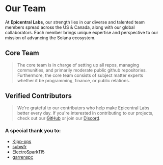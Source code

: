 # Our Team

At **Epicentral Labs**, our strength lies in our diverse and talented team members spread across the US & Canada, along with our global collaborators. Each member brings unique expertise and perspective to our mission of advancing the Solana ecosystem.

## Core Team

>The core team is in charge of setting up all repos, managing communities, and primarily moderate public github repositories. Furthermore, the core team consists of subject matter experts whether it be programming, finance, or public relations.

<div class="team-grid">
  <TeamMember
    name="Tony - 'TheLazySol'"
    role="Founder & Operations Management"
    bio=""
    image="/team/TheLazySolPFP.jpg"
    github="https://github.com/TheLazySol"
    twitter="https://x.com/TheLazySol"
  />

</div>

<div class="team-grid">
  <TeamMember
    name="Tolga - 'Turk'"
    role="Co-Lead Developer & Public Relations"
    bio=""
    image="/team/TurkPFP.jpg"
    github="https://github.com/Tgcohce"
    twitter="https://x.com/Epicentral_Turk"
  />

</div>

<div class="team-grid">
  <TeamMember
    name="ZeroSums"
    role="Co-Lead Developer"
    bio=""
    image="/team/ZeroSumsPFP.jpg"
    github="https://github.com/ZeroSums"
    twitter=""
  />

</div>

## Verified Contributors

>We're grateful to our contributors who help make Epicentral Labs better every day. If you're interested in contributing to our projects, check out our [GitHub](https://github.com/EpicentralLabs) or join our [Discord](https://discord.gg/5asAuY2sR8). 

### A special thank you to:

- [Kipp-ops](https://github.com/Kippy-ops)
- [subwfr](https://github.com/subwfr)
- [ElectroSpark115](https://github.com/ElectroSpark115)
- [garrenspc](https://github.com/garrenspc)